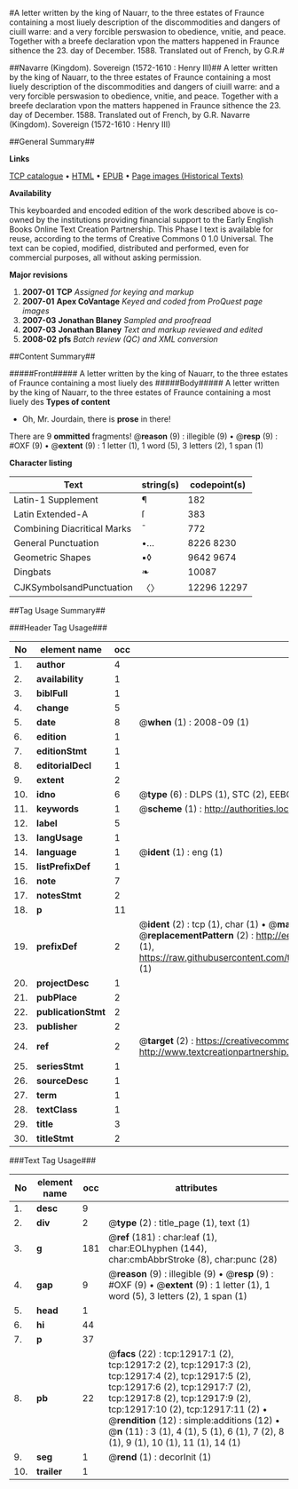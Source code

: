 #A letter written by the king of Nauarr, to the three estates of Fraunce containing a most liuely description of the discommodities and dangers of ciuill warre: and a very forcible perswasion to obedience, vnitie, and peace. Together with a breefe declaration vpon the matters happened in Fraunce sithence the 23. day of December. 1588. Translated out of French, by G.R.#

##Navarre (Kingdom). Sovereign (1572-1610 : Henry III)##
A letter written by the king of Nauarr, to the three estates of Fraunce containing a most liuely description of the discommodities and dangers of ciuill warre: and a very forcible perswasion to obedience, vnitie, and peace. Together with a breefe declaration vpon the matters happened in Fraunce sithence the 23. day of December. 1588. Translated out of French, by G.R.
Navarre (Kingdom). Sovereign (1572-1610 : Henry III)

##General Summary##

**Links**

[TCP catalogue](http://www.ota.ox.ac.uk/tcp/)  • 
[HTML](http://tei.it.ox.ac.uk/tcp/Texts-HTML/free/A02/A02971.html)  • 
[EPUB](http://tei.it.ox.ac.uk/tcp/Texts-EPUB/free/A02/A02971.epub) • 
[Page images (Historical Texts)](https://data.historicaltexts.jisc.ac.uk/view?pubId=eebo-99847854e&pageId=eebo-99847854e-12917-1)

**Availability**

This keyboarded and encoded edition of the
	       work described above is co-owned by the institutions
	       providing financial support to the Early English Books
	       Online Text Creation Partnership. This Phase I text is
	       available for reuse, according to the terms of Creative
	       Commons 0 1.0 Universal. The text can be copied,
	       modified, distributed and performed, even for
	       commercial purposes, all without asking permission.

**Major revisions**

1. __2007-01__ __TCP__ *Assigned for keying and markup*
1. __2007-01__ __Apex CoVantage__ *Keyed and coded from ProQuest page images*
1. __2007-03__ __Jonathan Blaney__ *Sampled and proofread*
1. __2007-03__ __Jonathan Blaney__ *Text and markup reviewed and edited*
1. __2008-02__ __pfs__ *Batch review (QC) and XML conversion*

##Content Summary##

#####Front#####
A letter written by the king of Nauarr, to the three estates of Fraunce containing a most liuely des
#####Body#####
A letter written by the king of Nauarr, to the three estates of Fraunce containing a most liuely des
**Types of content**

  * Oh, Mr. Jourdain, there is **prose** in there!

There are 9 **ommitted** fragments! 
 @__reason__ (9) : illegible (9)  •  @__resp__ (9) : #OXF (9)  •  @__extent__ (9) : 1 letter (1), 1 word (5), 3 letters (2), 1 span (1)

**Character listing**


|Text|string(s)|codepoint(s)|
|---|---|---|
|Latin-1 Supplement|¶|182|
|Latin Extended-A|ſ|383|
|Combining             Diacritical Marks|̄|772|
|General Punctuation|•…|8226 8230|
|Geometric Shapes|▪◊|9642 9674|
|Dingbats|❧|10087|
|CJKSymbolsandPunctuation|〈〉|12296 12297|

##Tag Usage Summary##

###Header Tag Usage###

|No|element name|occ|attributes|
|---|---|---|---|
|1.|__author__|4||
|2.|__availability__|1||
|3.|__biblFull__|1||
|4.|__change__|5||
|5.|__date__|8| @__when__ (1) : 2008-09 (1)|
|6.|__edition__|1||
|7.|__editionStmt__|1||
|8.|__editorialDecl__|1||
|9.|__extent__|2||
|10.|__idno__|6| @__type__ (6) : DLPS (1), STC (2), EEBO-CITATION (1), PROQUEST (1), VID (1)|
|11.|__keywords__|1| @__scheme__ (1) : http://authorities.loc.gov/ (1)|
|12.|__label__|5||
|13.|__langUsage__|1||
|14.|__language__|1| @__ident__ (1) : eng (1)|
|15.|__listPrefixDef__|1||
|16.|__note__|7||
|17.|__notesStmt__|2||
|18.|__p__|11||
|19.|__prefixDef__|2| @__ident__ (2) : tcp (1), char (1)  •  @__matchPattern__ (2) : ([0-9\-]+):([0-9IVX]+) (1), (.+) (1)  •  @__replacementPattern__ (2) : http://eebo.chadwyck.com/downloadtiff?vid=$1&page=$2 (1), https://raw.githubusercontent.com/textcreationpartnership/Texts/master/tcpchars.xml#$1 (1)|
|20.|__projectDesc__|1||
|21.|__pubPlace__|2||
|22.|__publicationStmt__|2||
|23.|__publisher__|2||
|24.|__ref__|2| @__target__ (2) : https://creativecommons.org/publicdomain/zero/1.0/ (1), http://www.textcreationpartnership.org/docs/. (1)|
|25.|__seriesStmt__|1||
|26.|__sourceDesc__|1||
|27.|__term__|1||
|28.|__textClass__|1||
|29.|__title__|3||
|30.|__titleStmt__|2||


###Text Tag Usage###

|No|element name|occ|attributes|
|---|---|---|---|
|1.|__desc__|9||
|2.|__div__|2| @__type__ (2) : title_page (1), text (1)|
|3.|__g__|181| @__ref__ (181) : char:leaf (1), char:EOLhyphen (144), char:cmbAbbrStroke (8), char:punc (28)|
|4.|__gap__|9| @__reason__ (9) : illegible (9)  •  @__resp__ (9) : #OXF (9)  •  @__extent__ (9) : 1 letter (1), 1 word (5), 3 letters (2), 1 span (1)|
|5.|__head__|1||
|6.|__hi__|44||
|7.|__p__|37||
|8.|__pb__|22| @__facs__ (22) : tcp:12917:1 (2), tcp:12917:2 (2), tcp:12917:3 (2), tcp:12917:4 (2), tcp:12917:5 (2), tcp:12917:6 (2), tcp:12917:7 (2), tcp:12917:8 (2), tcp:12917:9 (2), tcp:12917:10 (2), tcp:12917:11 (2)  •  @__rendition__ (12) : simple:additions (12)  •  @__n__ (11) : 3 (1), 4 (1), 5 (1), 6 (1), 7 (2), 8 (1), 9 (1), 10 (1), 11 (1), 14 (1)|
|9.|__seg__|1| @__rend__ (1) : decorInit (1)|
|10.|__trailer__|1||
